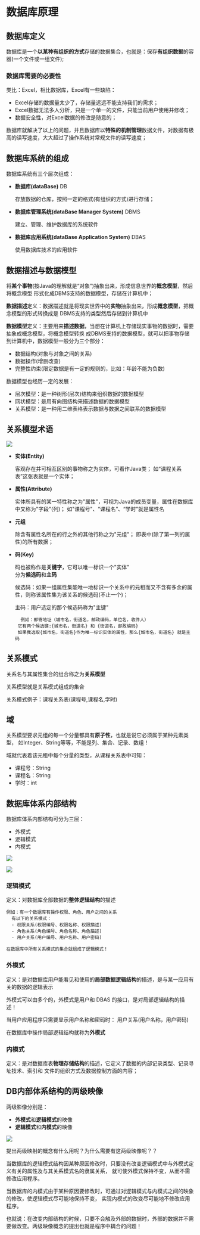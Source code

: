 # 数据库原理
## 数据库定义
	
数据库是一个**以某种有组织的方式**存储的数据集合，也就是：保存**有组织数据**的容器(一个文件或一组文件);
	
### 数据库需要的必要性
	
类比：Excel，相比数据库，Excel有一些缺陷：

- Excel存储的数据量太少了，存储量远远不能支持我们的需求；
- Excel数据无法多人分析，只是一个单一的文件，只能当前用户使用并修改；
- 数据安全性，对Excel数据的修改是随意的；
	
数据库就解决了以上的问题，并且数据库以**特殊的机制管理**数据文件，对数据有极高的读写速度，大大超过了操作系统对常规文件的读写速度；
		
## 数据库系统的组成
	
数据库系统有三个层次组成：

- **数据库(dataBase)** DB

	存放数据的仓库，按照一定的格式(有组织的方式)进行存储；
	
- **数据库管理系统(dataBase Manager System)** DBMS

	建立、管理、维护数据库的系统软件
				
- **数据库应用系统(dataBase Application System)** DBAS

	使用数据库技术的应用软件

## 数据描述与数据模型

将**某个事物**(按Java的理解就是“对象”)抽象出来，形成信息世界的**概念模型**，然后将概念模型
形式化成DBMS支持的数据模型，存储在计算机中；
	
**数据描述**定义：数据描述就是将现实世界中的**实物**抽象出来，形成**概念模型**，把概念模型的形式转换成是
DBMS支持的类型然后存储到计算机中
	
**数据模型**定义：主要用来**描述数据**，当想在计算机上存储现实事物的数据时，需要抽象成概念模型，将概念模型转换
成DBMS支持的数据模型，就可以把事物存储到计算机中，数据模型一般分为三个部分：

- 数据结构(对象与对象之间的关系)
- 数据操作(增删改查)
- 完整性约束(限定数据是有一定的规则的，比如：年龄不能为负数)
		
数据模型也经历一定的发展：
- 层次模型：是一种树形(层次)结构来组织数据的数据模型
- 网状模型：是用有向图结构来描述数据的数据模型
- 关系模型：是一种用二维表格表示数据与数据之间联系的数据模型	
	
## 关系模型术语

![](课程关系表.png)	
	
- **实体(Entity)**

	客观存在并可相互区别的事物称之为实体，可看作Java类；
	如“课程关系表”这张表就是一个实体；
	
- **属性(Attribute)**

	实体所具有的某一特性称之为"属性"，可视为Java的成员变量，属性在数据库中又称为"字段"(列)；
	如"课程号"、“课程名”、“学时”就是属性名
		
- **元组**

	除含有属性名所在的行之外的其他行称之为"元组"；
	即表中(除了第一列的属性)的所有数据；
	
- **码(Key)**
	
    码也被称作是**关键字**，它可以唯一标识一个"实体"<br>
    分为**候选码**和**主码**<br>
	
    候选码：如果一组属性集能唯一地标识一个关系中的元租而又不含有多余的属性，则称该属性集为该关系的候选码(不止一个)；<br>
	
    主码：用户选定的那个候选码称为"主键"<br>
			
		例如：邮寄地址（城市名，街道名，邮政编码，单位名，收件人）
       它有两个候选键:{城市名，街道名} 和 {街道名，邮政编码}
       如果我选取{城市名，街道名}作为唯一标识实体的属性，那么{城市名，街道名} 就是主码
		
	
## 关系模式
	
关系名与其属性集合的组合称之为**关系模型**
	
关系模型就是关系模式组成的集合
	
关系模式例子：课程关系表(课程号,课程名,学时)
	
## 域

关系模型要求元组的每一个分量都具有**原子性**，也就是说它必须属于某种元素类型，
如Integer、String等等，不能是列、集合、记录、数组！
	
域就代表着该元租中每个分量的类型，从课程关系表中可知：
- 课程号：String
- 课程名：String
- 学时：int
			
## 数据库体系内部结构
	
数据库体系内部结构可分为三层：
- 外模式
- 逻辑模式
- 内模式
	
![](三级模式的位置.png)

![](三级模式的作用.png)


### 逻辑模式

定义：对数据库全部数据的**整体逻辑结构**的描述
			
	例如：有一个数据库有操作权限、角色、用户之间的关系
	  有以下的关系模式：
	  - 权限关系(权限编号、权限名称、权限描述)
	  - 角色关系(角色编号、角色名称、角色描述)
	  - 用户关系(用户编号、用户名称、用户密码)
					
	在数据库中所有关系模式的集合就组成了逻辑模式！
				
### 外模式 

定义：是对数据库用户能看见和使用的**局部数据逻辑结构**的描述，是与某一应用有关的数据的逻辑表示
			
外模式可以由多个的，外模式是用户和 DBAS 的接口，是对局部逻辑结构的描述！
				
当用户应用程序只需要显示用户名称和密码时： 用户关系(用户名称，用户密码)
      
在数据库中操作局部逻辑结构就称为**外模式**
	
### 内模式
			
定义：是对数据库表**物理存储结构**的描述，它定义了数据的内部记录类型、记录寻址技术、索引和
文件的组织方式及数据控制方面的内容；
	
## DB内部体系结构的两级映像
	
两级影像分别是：
- **外模式**和**逻辑模式**的映像
- **逻辑模式**和**内模式**的映像
		
![](DB内部体系结构的两级映像.png)
		
提出两级映射的概念有什么用呢？为什么需要有这两级映像呢？？

当数据库的逻辑模式结构因某种原因修改时，只要没有改变逻辑模式中与外模式定义有关的属性及与其关系模式名的隶属关系，
就可使外模式保持不变，从而不需修改应用程序。

当数据库的内模式由于某种原因要修改时，可通过对逻辑模式与内模式之间的映象的修改，使逻辑模式尽可能地保持不变，
实现内模式的改变尽可能地不修改应用程序。
  
也就说：在改变内部结构的时候，只要不会触及外部的数据时，外部的数据并不需要做改变。两级映像概念的提出也就是程序中耦合的问题！